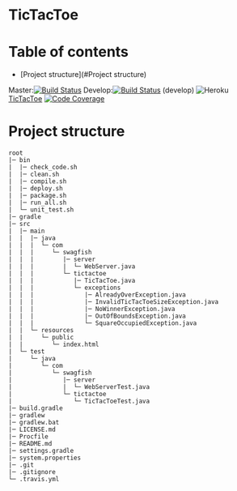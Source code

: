 ﻿# TicTacToe

Table of contents
=================

  * [Project structure](#Project structure)

Master:[![Build Status](https://travis-ci.org/swagfish/TicTacToe.svg?branch=master)](https://travis-ci.org/swagfish/TicTacToe)
Develop:[![Build Status](https://travis-ci.org/swagfish/TicTacToe.svg?branch=develop)](https://travis-ci.org/swagfish/TicTacToe) (develop)
![Heroku](https://heroku-badge.herokuapp.com/?app=arcane-tundra-47758)
[TicTacToe](https://arcane-tundra-47758.herokuapp.com/ "TicTacToe")
[![Code Coverage](https://img.shields.io/codecov/c/github/pvorb/property-providers/develop.svg)](https://codecov.io/github/pvorb/property-providers?branch=develop)

# Project structure
```
root
|─ bin
|  |─ check_code.sh
|  |─ clean.sh
|  |─ compile.sh
|  |─ deploy.sh
|  |─ package.sh
|  |─ run_all.sh
|  └─ unit_test.sh
|─ gradle
|─ src
|  |─ main
|  |  |─ java
|  |  |  └─ com
|  |  |     └─ swagfish
|  |  |        |─ server
|  |  |        |  └─ WebServer.java
|  |  |        └─ tictactoe
|  |  |           |─ TicTacToe.java
|  |  |           └─ exceptions
|  |  |              |─ AlreadyOverException.java
|  |  |              |─ InvalidTicTacToeSizeException.java
|  |  |              |─ NoWinnerException.java
|  |  |              |─ OutOfBoundsException.java
|  |  |              └─ SquareOccupiedException.java
|  |  └─ resources
|  |     └─ public
|  |        └─ index.html
|  └─ test
|     └─ java
|        └─ com
|           └─ swagfish
|              |─ server
|              |  └─ WebServerTest.java
|              └─ tictactoe
|                 └─ TicTacToeTest.java
|─ build.gradle
|─ gradlew
|─ gradlew.bat
|─ LICENSE.md
|─ Procfile
|─ README.md
|─ settings.gradle
|─ system.properties
|─ .git
|─ .gitignore
└─ .travis.yml
```
